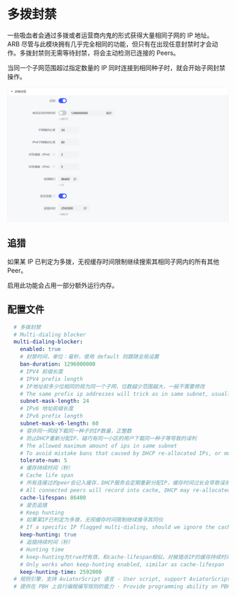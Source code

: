 # 多拨封禁

一些吸血者会通过多拨或者运营商内鬼的形式获得大量相同子网的 IP 地址。  
ARB 尽管与此模块拥有几乎完全相同的功能，但只有在出现任意封禁时才会动作。多拨封禁则无需等待封禁，将会主动检测已连接的 Peers。

当同一个子网范围超过指定数量的 IP 同时连接到相同种子时，就会开始子网封禁操作。

![multi-dial](./assets/multi-dial.png)

## 追猎

如果某 IP 已判定为多拨，无视缓存时间限制继续搜索其相同子网内的所有其他 Peer。

启用此功能会占用一部分额外运行内存。

## 配置文件

```yaml
  # 多拨封禁
  # Multi-dialing blocker
  multi-dialing-blocker:
    enabled: true
    # 封禁时间，单位：毫秒，使用 default 则跟随全局设置
    ban-duration: 1296000000
    # IPV4 前缀长度
    # IPV4 prefix length
    # IP地址前多少位相同的视为同一个子网，位数越少范围越大，一般不需要修改
    # The same prefix ip addresses will trick as in same subnet, usually don't need changes
    subnet-mask-length: 24
    # IPv6 地址前缀长度
    # IPv6 prefix length
    subnet-mask-v6-length: 60
    # 容许同一网段下载同一种子的IP数量，正整数
    # 防止DHCP重新分配IP、碰巧有同一小区的用户下载同一种子等导致的误判
    # The allowed maximum amount of ips in same subnet
    # To avoid mistake bans that caused by DHCP re-allocated IPs, or multiple users in same city
    tolerate-num: 5
    # 缓存持续时间（秒）
    # Cache life span
    # 所有连接过的peer会记入缓存，DHCP服务会定期重新分配IP，缓存时间过长会导致误杀
    # All connected peers will record into cache, DHCP may re-allocated IPs.
    cache-lifespan: 86400
    # 是否追猎
    # Keep hunting
    # 如果某IP已判定为多拨，无视缓存时间限制继续搜寻其同伙
    # If a specific IP flagged multi-dialing, should we ignore the caching span and keep searching other IPs in same subnet?
    keep-hunting: true
    # 追猎持续时间（秒）
    # Hunting time
    # keep-hunting为true时有效，和cache-lifespan相似，对被猎杀IP的缓存持续时间
    # Only works when keep-hunting enabled, similar as cache-lifespan
    keep-hunting-time: 2592000
  # 规则引擎，支持 AviatorScript 语言 - User script, support AviatorScript
  # 提供在 PBH 上自行编程编写规则的能力 - Provide programming ability on PBH
```